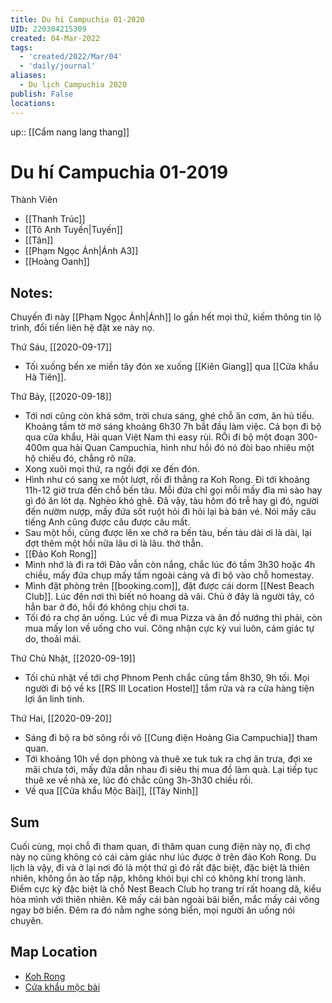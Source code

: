 ```yaml
---
title: Du hí Campuchia 01-2020
UID: 220304215309
created: 04-Mar-2022
tags:
  - 'created/2022/Mar/04'
  - 'daily/journal'
aliases:
  - Du lịch Campuchia 2020
publish: False
locations: 
---
```

up:: [[Cẩm nang lang thang]]
# Du hí Campuchia 01-2019
Thành Viên
- [[Thanh Trúc]]
- [[Tô Anh Tuyến|Tuyến]]
- [[Tân]]
- [[Phạm Ngọc Ánh|Ánh A3]]
- [[Hoàng Oanh]]

## Notes:
Chuyến đi này  [[Phạm Ngọc Ánh|Ánh]] lo gần hết mọi thứ, kiếm thông tin lộ trình, đổi tiền liên hệ đặt xe này nọ.

Thứ Sáu, [[2020-09-17]]
- Tối xuống bến xe miền tây đón xe xuống [[Kiên Giang]] qua [[Cửa khẩu Hà Tiên]]. 

Thứ Bảy, [[2020-09-18]]
- Tới nơi cũng còn khá sớm, trời chưa sáng, ghé chỗ ăn cơm, ăn hủ tiếu. Khoảng tầm tờ mờ sáng khoảng 6h30 7h bắt đầu làm việc. Cả bọn đi bộ qua cửa khẩu, Hải quan Việt Nam thì easy rùi. RỒi đi bộ một đoạn 300-400m qua hải Quan Campuchia, hình như hồi đó nó đòi bao nhiêu một hộ chiếu đó, chẳng rõ nữa.
- Xong xuôi mọi thứ, ra ngồi đợi xe đến đón.
- Hình như có sang xe một lượt, rồi đi thẳng ra Koh Rong. Đi tới khoảng 11h-12 giờ trưa đến chỗ bến tàu. Mỗi đứa chỉ gọi mỗi mấy đĩa mì sào hay gì đó ăn lót dạ. Nghèo khó ghê. Đã vậy, tàu hôm đó trễ hay gì đó, người đến nườm nượp, mấy đứa sốt ruột hỏi đi hỏi lại bà bán vé. Nói mấy câu tiếng Anh cũng được câu được câu mất.
- Sau một hồi, cũng được lên xe chở ra bến tàu, bến tàu dài ơi là dài, lại đợt thêm một hồi nữa lâu ơi là lâu. thờ thẫn.
- [[Đảo Koh Rong]]
- Mình nhớ là đi ra tới Đảo vẫn còn nắng, chắc lúc đó tầm 3h30 hoặc 4h chiều, mấy đứa chụp mấy tấm ngoài cảng và đi bộ vào chỗ homestay.
- Mình đặt phòng trên [[booking.com]], đặt được cái dorm [[Nest Beach Club]]. Lúc đến nơi thì biết nó hoang dã vãi. Chủ ở đây là người tây, có hẳn bar ở đó, hồi đó không chịu chơi ta.
- Tối đó ra chợ ăn uống. Lúc về đi mua Pizza và ăn đồ nướng thì phải, còn mua mấy lon về uống cho vui. Công nhận cực kỳ vui luôn, cảm giác tự do, thoải mái.

Thứ Chủ Nhật, [[2020-09-19]]
- Tối chủ nhật về tới chợ Phnom Penh chắc cũng tầm 8h30, 9h tối. Mọi người đi bộ về ks [[RS III Location Hostel]] tắm rửa và ra cửa hàng tiện lợi ăn linh tinh.

Thứ Hai, [[2020-09-20]]
- Sáng đi bộ ra bờ sông rồi vô [[Cung điện Hoàng Gia Campuchia]] tham quan.
- Tới khoảng 10h về dọn phòng và thuê xe tuk tuk ra chợ ăn trưa, đợi xe mãi chưa tới, mấy đứa dẫn nhau đi siêu thị mua đồ làm quà. Lại tiếp tục thuê xe về nhà xe, lúc đó chắc cũng 3h-3h30 chiều rồi.
- Về qua [[Cửa khẩu Mộc Bài]], [[Tây Ninh]]

## Sum
Cuối cùng, mọi chỗ đi tham quan, đi thăm quan cung điện này nọ, đi chợ này nọ cũng không có cái cảm giác như lúc được ở trên đảo Koh Rong. Du lịch là vậy, đi và ở lại nơi đó là một thứ gì đó rất đặc biệt, đặc biệt là thiên nhiên, không ồn ào tấp nập, không khói bụi chỉ có không khí trong lành. Điểm cực kỳ đặc biệt là chỗ Nest Beach Club họ trang trí rất hoang dã, kiểu hòa mình với thiên nhiên. Kê mấy cái bàn ngoài bãi biển, mắc mấy cái võng ngay bờ biển. Đêm ra đó nằm nghe sóng biển, mọi người ăn uống nói chuyên.

## Map Location
- [Koh Rong](geo:10.729251828312348,103.23178685006492)
- [Cửa khẩu mộc bài](geo:11.076985845121301,106.17501972811438)